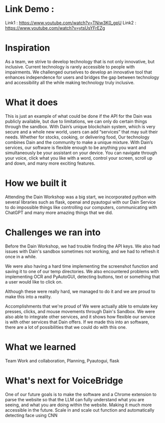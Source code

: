 # Link Demo : 
Link1 : https://www.youtube.com/watch?v=TNiw3K0_gpU
Link2 : https://www.youtube.com/watch?v=ytsUsYFrEZg
# Inspiration 
As a team, we strive to develop technology that is not only innovative, but inclusive. Current technology is rarely accessible to people with impairments. We challenged ourselves to develop an innovative tool that enhances independence for users and bridges the gap between technology and accessibility all the while making technology truly inclusive.

# What it does
This is just an example of what could be done if the API for the Dain was publicly available, but due to limitations, we can only do certain things through the sandbox. With Dain’s unique blockchain system, which is very secure and a whole new world, users can add “services” that may suit their needs. Whether for stocks, cooking, or delivering food, Our technology combines Dain and the community to make a unique mixture. With Dain’s services, our software is flexible enough to be anything you want and simultaneously be your assistant on your device. You can navigate through your voice, click what you like with a word, control your screen, scroll up and down, and many more exciting features.

# How we built it
Attending the Dain Workshop was a big start, we incorporated python with several libraries such as flask, openai and pyautogui with our Dain Service to do impossible things like controlling our computers, communicating with ChatGPT and many more amazing things that we did.

# Challenges we ran into
Before the Dain Workshop, we had trouble finding the API keys. We also had issues with Dain's sandbox sometimes not working, and we had to refresh it once in a while.

We were also having a hard time implementing the screenshot function and saving it to one of our temp directories. We also encountered problems with implementing OCR and PyAutoGUI, detecting buttons, text or something that a user would like to click on.

Although these were really hard, we managed to do it and we are proud to make this into a reality.

Accomplishments that we're proud of
We were actually able to emulate key presses, clicks, and mouse movements through Dain's Sandbox. We were also able to integrate other services, and it shows how flexible our service is with other services that Dain offers. If we made this into an software, there are a lot of possibilities that we could do with this one.

# What we learned
Team Work and collaboration, Planning, Pyautogui, flask

# What's next for VoiceBridge
One of our future goals is to make the software and a Chrome extension to parse the website so that the LLM can fully understand what you are seeing, and what you are doing within the website. Making it much more accessible in the future. Scale in and scale out function and automatically detecting face using CNN
